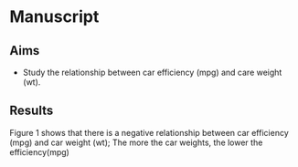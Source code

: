 # Manuscript

## Aims

- Study the relationship between car efficiency (mpg) and care weight (wt).

## Results

Figure 1 shows that there is a negative relationship between car efficiency (mpg) and car weight (wt); The more the car weights, the lower the efficiency(mpg)
